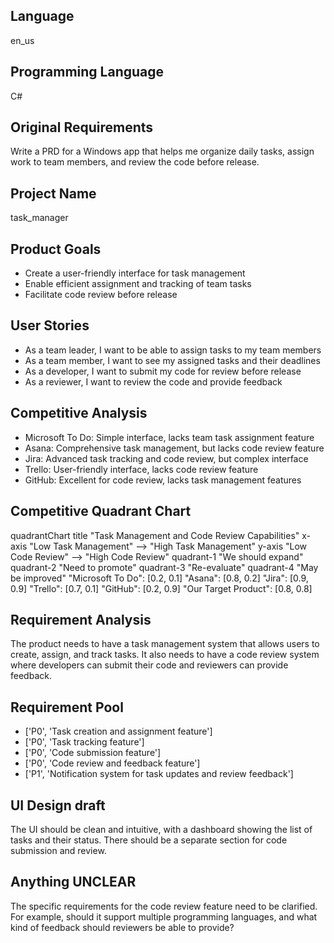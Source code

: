 ## Language

en_us

## Programming Language

C#

## Original Requirements

Write a PRD for a Windows app that helps me organize daily tasks, assign work to team members, and review the code before release.

## Project Name

task_manager

## Product Goals

- Create a user-friendly interface for task management
- Enable efficient assignment and tracking of team tasks
- Facilitate code review before release

## User Stories

- As a team leader, I want to be able to assign tasks to my team members
- As a team member, I want to see my assigned tasks and their deadlines
- As a developer, I want to submit my code for review before release
- As a reviewer, I want to review the code and provide feedback

## Competitive Analysis

- Microsoft To Do: Simple interface, lacks team task assignment feature
- Asana: Comprehensive task management, but lacks code review feature
- Jira: Advanced task tracking and code review, but complex interface
- Trello: User-friendly interface, lacks code review feature
- GitHub: Excellent for code review, lacks task management features

## Competitive Quadrant Chart

quadrantChart
    title "Task Management and Code Review Capabilities"
    x-axis "Low Task Management" --> "High Task Management"
    y-axis "Low Code Review" --> "High Code Review"
    quadrant-1 "We should expand"
    quadrant-2 "Need to promote"
    quadrant-3 "Re-evaluate"
    quadrant-4 "May be improved"
    "Microsoft To Do": [0.2, 0.1]
    "Asana": [0.8, 0.2]
    "Jira": [0.9, 0.9]
    "Trello": [0.7, 0.1]
    "GitHub": [0.2, 0.9]
    "Our Target Product": [0.8, 0.8]

## Requirement Analysis

The product needs to have a task management system that allows users to create, assign, and track tasks. It also needs to have a code review system where developers can submit their code and reviewers can provide feedback.

## Requirement Pool

- ['P0', 'Task creation and assignment feature']
- ['P0', 'Task tracking feature']
- ['P0', 'Code submission feature']
- ['P0', 'Code review and feedback feature']
- ['P1', 'Notification system for task updates and review feedback']

## UI Design draft

The UI should be clean and intuitive, with a dashboard showing the list of tasks and their status. There should be a separate section for code submission and review.

## Anything UNCLEAR

The specific requirements for the code review feature need to be clarified. For example, should it support multiple programming languages, and what kind of feedback should reviewers be able to provide?


